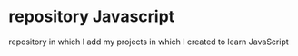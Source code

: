 # repository Javascript
repository in which I add my projects in which I created to learn JavaScript
